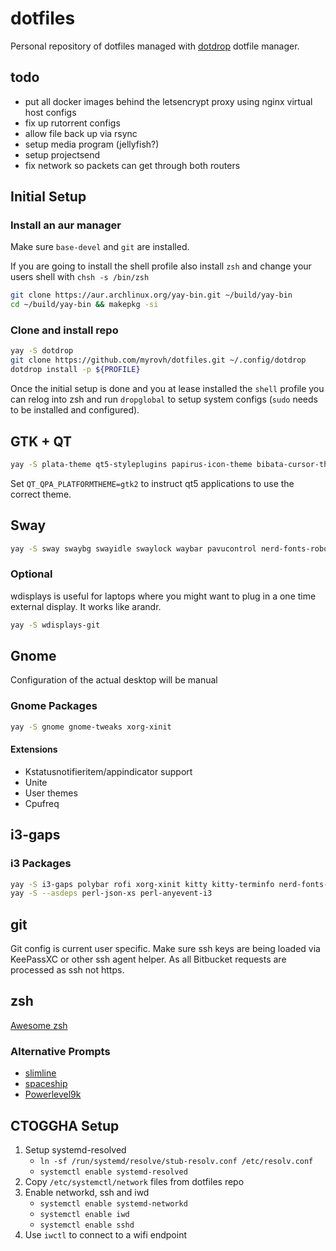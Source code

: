 # dotfiles

Personal repository of dotfiles managed with
[dotdrop](https://github.com/deadc0de6/dotdrop) dotfile manager.

## todo

- put all docker images behind the letsencrypt proxy using nginx virtual host configs
- fix up rutorrent configs
- allow file back up via rsync
- setup media program (jellyfish?)
- setup projectsend
- fix network so packets can get through both routers

## Initial Setup

### Install an aur manager

Make sure `base-devel` and `git` are installed.

If you are going to install the shell profile also install `zsh` and change your users shell with `chsh -s /bin/zsh`

```sh
git clone https://aur.archlinux.org/yay-bin.git ~/build/yay-bin
cd ~/build/yay-bin && makepkg -si
```

### Clone and install repo

```sh
yay -S dotdrop
git clone https://github.com/myrovh/dotfiles.git ~/.config/dotdrop
dotdrop install -p ${PROFILE}
```

Once the initial setup is done and you at lease installed the `shell` profile you can relog into zsh and run `dropglobal` to setup system configs (`sudo` needs to be installed and configured).

## GTK + QT

```sh
yay -S plata-theme qt5-styleplugins papirus-icon-theme bibata-cursor-theme
```

Set `QT_QPA_PLATFORMTHEME=gtk2` to instruct qt5 applications to use the correct theme.

## Sway

```sh
yay -S sway swaybg swayidle swaylock waybar pavucontrol nerd-fonts-roboto-mono wofi pamixer azote redshift-wlr-gamma-control-git fg
```

### Optional

wdisplays is useful for laptops where you might want to plug in a one time external display. It works like arandr.

```sh
yay -S wdisplays-git
```

## Gnome

Configuration of the actual desktop will be manual

### Gnome Packages

```sh
yay -S gnome gnome-tweaks xorg-xinit
```

#### Extensions

- Kstatusnotifieritem/appindicator support
- Unite
- User themes
- Cpufreq

## i3-gaps

### i3 Packages

```sh
yay -S i3-gaps polybar rofi xorg-xinit kitty kitty-terminfo nerd-fonts-roboto-mono picom feh
yay -S --asdeps perl-json-xs perl-anyevent-i3
```

## git

Git config is current user specific. Make sure ssh keys are being loaded via KeePassXC or other ssh agent helper. As all Bitbucket requests are processed as ssh not https.

## zsh

[Awesome zsh](https://github.com/unixorn/awesome-zsh-plugins)

### Alternative Prompts

- [slimline](https://github.com/mgee/slimline)
- [spaceship](https://github.com/denysdovhan/spaceship-prompt)
- [Powerlevel9k](https://github.com/Powerlevel9k/powerlevel9k/)

## CTOGGHA Setup

1. Setup systemd-resolved
   - `ln -sf /run/systemd/resolve/stub-resolv.conf /etc/resolv.conf`
   - `systemctl enable systemd-resolved`
2. Copy `/etc/systemctl/network` files from dotfiles repo
3. Enable networkd, ssh and iwd
   - `systemctl enable systemd-networkd`
   - `systemctl enable iwd`
   - `systemctl enable sshd`
4. Use `iwctl` to connect to a wifi endpoint
